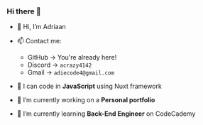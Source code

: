 ### Hi there 👋

- 👋 Hi, I’m Adriaan
- 📫 Contact me:
    - GitHub → You're already here!
    - Discord → `acrazy4142`
    - Gmail → `adiecode4@gmail.com`

- 👀 I can code in **JavaScript** using Nuxt framework
- 🔭 I’m currently working on a **Personal portfolio**
- 🌱 I’m currently learning **Back-End Engineer** on CodeCademy

